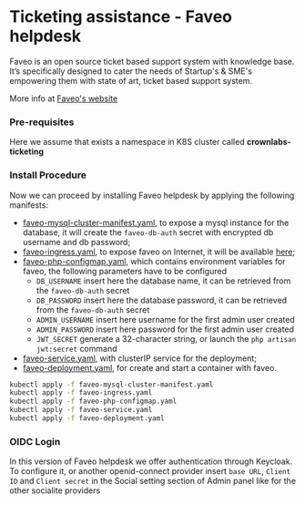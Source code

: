 # Ticketing assistance - Faveo helpdesk

Faveo is an open source ticket based support system with knowledge base. It’s specifically designed to cater the needs of Startup's & SME's empowering them with state of art, ticket based support system.

<!-- markdown-link-check-disable -->
More info at [Faveo's website](https://www.faveohelpdesk.com)
<!-- markdown-link-check-enable -->
### Pre-requisites
Here we assume that exists a namespace in K8S cluster called **crownlabs-ticketing**

### Install Procedure
Now we can proceed by installing Faveo helpdesk by applying the following manifests:
* [faveo-mysql-cluster-manifest.yaml](manifests/faveo-mysql-cluster-manifest.yaml), to expose a mysql instance for the database, it will create the `faveo-db-auth` secret with encrypted db username and db password;
* [faveo-ingress.yaml](manifests/faveo-ingress.yaml), to expose faveo on Internet, it will be available [here](https://ticketing.crownlabs.polito.it);
* [faveo-php-configmap.yaml](manifests/faveo-php-configmap.yaml), which contains environment variables for faveo, the following parameters have to be configured
    * `DB_USERNAME` insert here the database name, it can be retrieved from the `faveo-db-auth` secret
    * `DB_PASSWORD` insert here the database password, it can be retrieved from the `faveo-db-auth` secret
    * `ADMIN_USERNAME` insert here username for the first admin user created
    * `ADMIN_PASSWORD` insert here password for the first admin user created
    * `JWT_SECRET` generate a 32-character string, or launch the `php artisan jwt:secret` command
* [faveo-service.yaml](manifests/faveo-service.yaml), with clusterIP service for the deployment;
* [faveo-deployment.yaml](manifests/faveo-deployment.yaml), for create and start a container with faveo.

```bash
kubectl apply -f faveo-mysql-cluster-manifest.yaml
kubectl apply -f faveo-ingress.yaml
kubectl apply -f faveo-php-configmap.yaml
kubectl apply -f faveo-service.yaml
kubectl apply -f faveo-deployment.yaml
```
### OIDC Login
In this version of Faveo helpdesk we offer authentication through Keycloak. To configure it, or another openid-connect provider insert `base URL`, `Client ID` and `Client secret` in the Social setting section of Admin panel like for the other socialite providers
